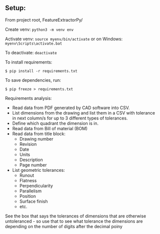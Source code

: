 Setup:
-------
From project root, FeatureExtractorPy/ 

Create venv:
`python3 -m venv env`

Activate venv:
`source myenv/bin/activate` or on Windows: `myenv\Scripts\activate.bat`

To deactivate:
`deactivate`

To install requirements:

`$ pip install -r requirements.txt`

To save dependencies, run:

`$ pip freeze > requirements.txt`




Requirements analysis:
- Read data from PDF generated by CAD software into CSV.
- List dimensions from the drawing and list them in a CSV with tolerance in next
  column/s for up to 3 different types of tolerances.
- Define which quadrant the dimension is in.
- Read data from Bill of material (BOM)
- Read data from title block:
    - Drawing number
    - Revision
    - Date
    - Units
    - Description
    - Page number
- List geometric tolerances: 
  - Runout
  - Flatness
  - Perpendicularity
  - Parallelism
  - Position
  - Surface finish
  - etc.

See the box that says the tolerances of dimensions that are otherwise
untoleranced - so use that to see what tolerance the dimensions are depending
on the number of digits after the decimal poiny

